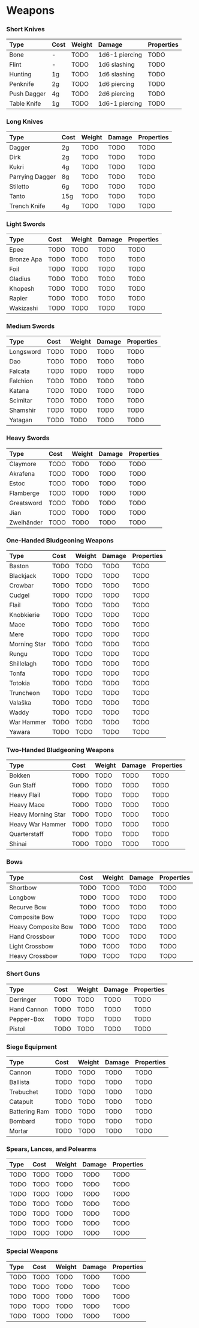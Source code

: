 # Weapons

### Short Knives

| Type | Cost | Weight | Damage | Properties |
| :--- | :--- | :--- | :--- | :--- |
| Bone | - | TODO | 1d6-1 piercing | TODO |
| Flint | - | TODO | 1d6 slashing | TODO |
| Hunting | 1g | TODO | 1d6 slashing | TODO |
| Penknife | 2g | TODO | 1d6 piercing | TODO |
| Push Dagger | 4g | TODO | 2d6 piercing | TODO |
| Table Knife | 1g | TODO | 1d6-1 piercing | TODO |

### Long Knives

| Type | Cost | Weight | Damage | Properties |
| :--- | :--- | :--- | :--- | :--- |
| Dagger | 2g | TODO | TODO | TODO |
| Dirk | 2g | TODO | TODO | TODO |
| Kukri | 4g | TODO | TODO | TODO |
| Parrying Dagger | 8g | TODO | TODO | TODO |
| Stiletto | 6g | TODO | TODO | TODO |
| Tanto | 15g | TODO | TODO | TODO |
| Trench Knife | 4g | TODO | TODO | TODO |

### Light Swords

| Type | Cost | Weight | Damage | Properties |
| :--- | :--- | :--- | :--- | :--- |
| Epee | TODO | TODO | TODO | TODO |
| Bronze Apa | TODO | TODO | TODO | TODO |
| Foil | TODO | TODO | TODO | TODO |
| Gladius | TODO | TODO | TODO | TODO |
| Khopesh | TODO | TODO | TODO | TODO |
| Rapier | TODO | TODO | TODO | TODO |
| Wakizashi | TODO | TODO | TODO | TODO |

### Medium Swords

| Type | Cost | Weight | Damage | Properties |
| :--- | :--- | :--- | :--- | :--- |
| Longsword | TODO | TODO | TODO | TODO |
| Dao | TODO | TODO | TODO | TODO |
| Falcata | TODO | TODO | TODO | TODO |
| Falchion | TODO | TODO | TODO | TODO |
| Katana | TODO | TODO | TODO | TODO |
| Scimitar | TODO | TODO | TODO | TODO |
| Shamshir | TODO | TODO | TODO | TODO |
| Yatagan | TODO | TODO | TODO | TODO |

### Heavy Swords

| Type | Cost | Weight | Damage | Properties |
| :--- | :--- | :--- | :--- | :--- |
| Claymore | TODO | TODO | TODO | TODO |
| Akrafena | TODO | TODO | TODO | TODO |
| Estoc | TODO | TODO | TODO | TODO |
| Flamberge | TODO | TODO | TODO | TODO |
| Greatsword | TODO | TODO | TODO | TODO |
| Jian | TODO | TODO | TODO | TODO |
| Zweihänder | TODO | TODO | TODO | TODO |

### One-Handed Bludgeoning Weapons

| Type | Cost | Weight | Damage | Properties |
| :--- | :--- | :--- | :--- | :--- |
| Baston | TODO | TODO | TODO | TODO |
| Blackjack | TODO | TODO | TODO | TODO |
| Crowbar | TODO | TODO | TODO | TODO |
| Cudgel | TODO | TODO | TODO | TODO |
| Flail | TODO | TODO | TODO | TODO |
| Knobkierie | TODO | TODO | TODO | TODO |
| Mace | TODO | TODO | TODO | TODO |
| Mere | TODO | TODO | TODO | TODO |
| Morning Star | TODO | TODO | TODO | TODO |
| Rungu | TODO | TODO | TODO | TODO |
| Shillelagh | TODO | TODO | TODO | TODO |
| Tonfa | TODO | TODO | TODO | TODO |
| Totokia | TODO | TODO | TODO | TODO |
| Truncheon | TODO | TODO | TODO | TODO |
| Valaška | TODO | TODO | TODO | TODO |
| Waddy | TODO | TODO | TODO | TODO |
| War Hammer | TODO | TODO | TODO | TODO |
| Yawara | TODO | TODO | TODO | TODO |

### Two-Handed Bludgeoning Weapons

| Type | Cost | Weight | Damage | Properties |
| :--- | :--- | :--- | :--- | :--- |
| Bokken | TODO | TODO | TODO | TODO |
| Gun Staff | TODO | TODO | TODO | TODO |
| Heavy Flail | TODO | TODO | TODO | TODO |
| Heavy Mace | TODO | TODO | TODO | TODO |
| Heavy Morning Star | TODO | TODO | TODO | TODO |
| Heavy War Hammer | TODO | TODO | TODO | TODO |
| Quarterstaff | TODO | TODO | TODO | TODO |
| Shinai | TODO | TODO | TODO | TODO |

### Bows

| Type | Cost | Weight | Damage | Properties |
| :--- | :--- | :--- | :--- | :--- |
| Shortbow | TODO | TODO | TODO | TODO |
| Longbow | TODO | TODO | TODO | TODO |
| Recurve Bow | TODO | TODO | TODO | TODO |
| Composite Bow | TODO | TODO | TODO | TODO |
| Heavy Composite Bow | TODO | TODO | TODO | TODO |
| Hand Crossbow | TODO | TODO | TODO | TODO |
| Light Crossbow | TODO | TODO | TODO | TODO |
| Heavy Crossbow | TODO | TODO | TODO | TODO |

### Short Guns

| Type | Cost | Weight | Damage | Properties |
| :--- | :--- | :--- | :--- | :--- |
| Derringer | TODO | TODO | TODO | TODO |
| Hand Cannon | TODO | TODO | TODO | TODO |
| Pepper-Box | TODO | TODO | TODO | TODO |
| Pistol | TODO | TODO | TODO | TODO |

### Siege Equipment

| Type | Cost | Weight | Damage | Properties |
| :--- | :--- | :--- | :--- | :--- |
| Cannon | TODO | TODO | TODO | TODO |
| Ballista | TODO | TODO | TODO | TODO |
| Trebuchet | TODO | TODO | TODO | TODO |
| Catapult | TODO | TODO | TODO | TODO |
| Battering Ram | TODO | TODO | TODO | TODO |
| Bombard | TODO | TODO | TODO | TODO |
| Mortar | TODO | TODO | TODO | TODO |

### Spears, Lances, and Polearms

| Type | Cost | Weight | Damage | Properties |
| :--- | :--- | :--- | :--- | :--- |
| TODO | TODO | TODO | TODO | TODO |
| TODO | TODO | TODO | TODO | TODO |
| TODO | TODO | TODO | TODO | TODO |
| TODO | TODO | TODO | TODO | TODO |
| TODO | TODO | TODO | TODO | TODO |
| TODO | TODO | TODO | TODO | TODO |
| TODO | TODO | TODO | TODO | TODO |

### Special Weapons

| Type | Cost | Weight | Damage | Properties |
| :--- | :--- | :--- | :--- | :--- |
| TODO | TODO | TODO | TODO | TODO |
| TODO | TODO | TODO | TODO | TODO |
| TODO | TODO | TODO | TODO | TODO |
| TODO | TODO | TODO | TODO | TODO |
| TODO | TODO | TODO | TODO | TODO |

